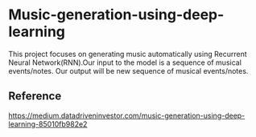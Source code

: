 # Music-generation-using-deep-learning
This project focuses on generating music automatically using Recurrent Neural Network(RNN).Our input to the model is a sequence of musical events/notes. Our output will be new sequence of musical events/notes. 

## Reference  
https://medium.datadriveninvestor.com/music-generation-using-deep-learning-85010fb982e2
